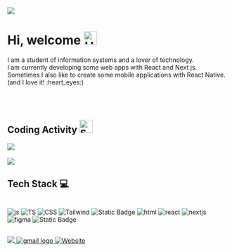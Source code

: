 <img src="https://raw.githubusercontent.com/EdsonLucasbd/EdsonLucasbd/main/images/pixel-jeff-matrix-s.gif"/>

# Hi, welcome <img src="https://github.com/EdsonLucasbd/EdsonLucasbd/blob/main/images/hi.gif?raw=true" width="30" alt="Hi Gif" /></h2>

<p>
  I am a student of information systems and a lover of technology. <br/>
  I am currently developing some web apps with React and Next js. <br/>
  Sometimes I also like to create some mobile applications with React Native. <br/>
  (and I love it! :heart_eyes:)
</p>

<br/><br/>

## Coding Activity <img width="30" src="https://emojis.slackmojis.com/emojis/images/1531849430/4246/blob-sunglasses.gif?1531849430" alt="Sunglasses emoji" />


<p>
  <img src="https://github-readme-stats.vercel.app/api?username=EdsonLucasbd&theme=midnight-purple&show_icons=true&hide_border=false&count_private=true" /> </br> </br>
<!--   <img height=195px src="https://github-readme-stats.vercel.app/api/top-langs/?username=EdsonLucasbd&layout=compact&theme=great-gatsby" /> -->
  <img src="https://github-readme-streak-stats.herokuapp.com/?user=EdsonLucasbd&theme=midnight-purple&hide_border=false" />
</p>

## Tech Stack 💻

<div style="display: inline_block"> 
  <br>  
  <img alt="js" src="https://img.shields.io/badge/Javascript-black?style=flat-square&logo=javascript">
  <img alt="TS" src="https://img.shields.io/badge/Typescript-black?style=flat-square&logo=typescript">
  <img alt="CSS" src="https://img.shields.io/badge/Css3-black?style=flat-square&logo=css3">
  <img alt="Tailwind" src="https://img.shields.io/badge/Tailwindcss-black?style=flat-square&logo=tailwindcss">
  <img alt="Static Badge" src="https://img.shields.io/badge/Styled-Components?style=flat-square&logo=Styled-components&color=black">
  <img alt="html" src="https://img.shields.io/badge/Html5-black?style=flat-square&logo=html5">
  <img alt="react" src="https://img.shields.io/badge/React-black?style=flat-square&logo=react">
  <img alt="nextjs" src="https://img.shields.io/badge/NextJS-black?style=flat-square&logo=nextdotjs">
  <img alt="figma" src="https://img.shields.io/badge/Figma-black?style=flat-square&logo=figma">
  <img alt="Static Badge" src="https://img.shields.io/badge/Tanstack-query?style=flat-square&logo=React%20query&color=black">


</div>

##
<div>
  <a href="https://www.linkedin.com/in/edson-lucas-b9310415b/" target="_blank">
    <img src="https://img.shields.io/badge/LinkedIn-0077B5?style=for-the-badge&logo=linkedin&logoColor=white" target="_blank">
  </a>
  
  <a href="mailto:edsonlucas.lucas@gmail.com">
    <img src="https://img.shields.io/badge/Gmail-D14836?style=for-the-badge&logo=gmail&logoColor=white" alt="gmail logo" />
  </a>
  
  <a href="https://oedsonlucas.com.br" target="_blank">
    <img alt="Website" src="https://img.shields.io/website?color=rgb%2842%2C%20207%2C%20131%29&down_color=red&down_message=offline&label=Portfolio&logo=vercel&style=for-the-badge&up_color=rgb%2842%2C%20207%2C%20131%29&up_message=go&url=https://oedsonlucas.com.br/">
  </a>
</div>
